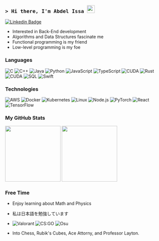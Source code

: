 ### <samp>&gt; Hi there, I'm Abdel Issa <img src="https://media.giphy.com/media/hvRJCLFzcasrR4ia7z/giphy.gif" width="25"> </samp>
[![Linkedin Badge](https://img.shields.io/badge/-LinkedIn-0e76a8?style=flat-square&logo=Linkedin&logoColor=white)](https://linkedin.com/in/abdelrissa)

- Interested in Back-End development
- Algorithms and Data Structures fascinate me
- Functional programming is my friend
- Low-level programming is my foe 

 
### Languages

![C](https://img.shields.io/badge/-C-000?&logo=C)
![C++](https://img.shields.io/badge/-C++-000?&logo=c%2b%2b&logoColor=00599C)
![Java](https://img.shields.io/badge/-Java-000?&logo=Java&logoColor=007396)
![Python](https://img.shields.io/badge/-Python-000?&logo=Python)
![JavaScript](https://img.shields.io/badge/-JavaScript-000?&logo=JavaScript)
![TypeScript](https://img.shields.io/badge/-TypeScript-000?&logo=TypeScript)
![CUDA](https://img.shields.io/badge/-CUDA-000?&logo=CUDA)
![Rust](https://img.shields.io/badge/-Rust-000?&logo=Rust)
![CUDA](https://img.shields.io/badge/-Haskell-000?&logo=Haskell)
![SQL](https://img.shields.io/badge/-SQL-000?&logo=MySQL)
![Swift](https://img.shields.io/badge/-Swift-000?&logo=Swift)

### Technologies

![AWS](https://img.shields.io/badge/-AWS-000?&logo=Amazon-AWS&logoColor=F90)
![Docker](https://img.shields.io/badge/-Docker-000?&logo=Docker)
![Kubernetes](https://img.shields.io/badge/-Kubernetes-000?&logo=Kubernetes)
![Linux](https://img.shields.io/badge/-Linux-000?&logo=Linux)
![Node.js](https://img.shields.io/badge/-Node.js-000?&logo=node.js)
![PyTorch](https://img.shields.io/badge/-PyTorch-000?&logo=PyTorch)
![React](https://img.shields.io/badge/-React-000?&logo=React)
![TensorFlow](https://img.shields.io/badge/-TensorFlow-000?&logo=TensorFlow)


### My GitHub Stats

<p>
  <img height="180em" src="https://github-readme-stats.vercel.app/api?username=atunez&show_icons=true&hide_border=true&&count_private=true&include_all_commits=true&bg_color=0,ea6161,ffc64d,fffc4d,52fa5a&theme=graywhite" />
  <img height="180em" src="https://github-readme-stats.vercel.app/api/top-langs/?username=atunez&exclude_repo=KNN-Image-Classification&show_icons=true&hide_border=true&layout=compact&langs_count=8&bg_color=0,52fa5a,4dfcff,c64dff&theme=graywhite"/>
</p>

### Free Time

- Enjoy learning about Math and Physics

- 私は日本語を勉強しています

- ![Valorant](https://img.shields.io/badge/-Valorant-000?&logo=Valorant) ![CS:GO](https://img.shields.io/badge/-counterstrike-000?&logo=counterstrike) ![Osu](https://img.shields.io/badge/-osu-000?&logo=osu)

- Into Chess, Rubik's Cubes, Ace Attorny, and Professor Layton.
